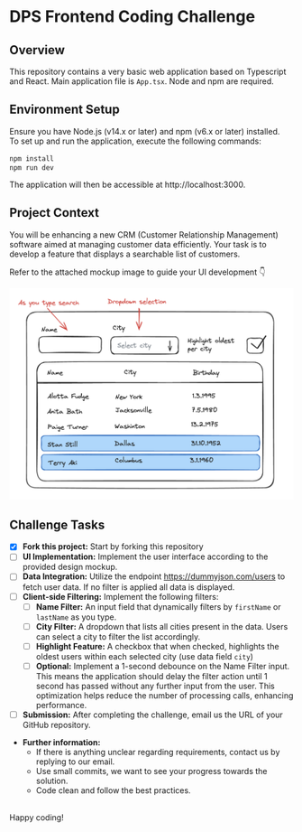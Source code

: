 # DPS Frontend Coding Challenge

## Overview

This repository contains a very basic web application based on Typescript and React. Main application file is `App.tsx`. Node and npm are required.

## Environment Setup

Ensure you have Node.js (v14.x or later) and npm (v6.x or later) installed.  
To set up and run the application, execute the following commands:

```
npm install
npm run dev
```

The application will then be accessible at http://localhost:3000.

## Project Context

You will be enhancing a new CRM (Customer Relationship Management) software aimed at managing customer data efficiently. Your task is to develop a feature that displays a searchable list of customers.

Refer to the attached mockup image to guide your UI development 👇

![Mockup](images/mockup.png)

## Challenge Tasks

- [x] **Fork this project:** Start by forking this repository
- [ ] **UI Implementation:** Implement the user interface according to the provided design mockup.
- [ ] **Data Integration:** Utilize the endpoint https://dummyjson.com/users to fetch user data. If no filter is applied all data is displayed.
- [ ] **Client-side Filtering:** Implement the following filters:
    - [ ] **Name Filter:** An input field that dynamically filters by `firstName` or `lastName` as you type.
    - [ ] **City Filter:** A dropdown that lists all cities present in the data. Users can select a city to filter the list accordingly.
    - [ ] **Highlight Feature:** A checkbox that when checked, highlights the oldest users within each selected city (use data field `city`)
    - [ ] **Optional:** Implement a 1-second debounce on the Name Filter input. This means the application should delay the filter action until 1 second has passed without any further input from the user. This optimization helps reduce the number of processing calls, enhancing performance.
- [ ] **Submission:** After completing the challenge, email us the URL of your GitHub repository.

-   **Further information:**
    -   If there is anything unclear regarding requirements, contact us by replying to our email.
    -   Use small commits, we want to see your progress towards the solution.
    -   Code clean and follow the best practices.

\
Happy coding!

